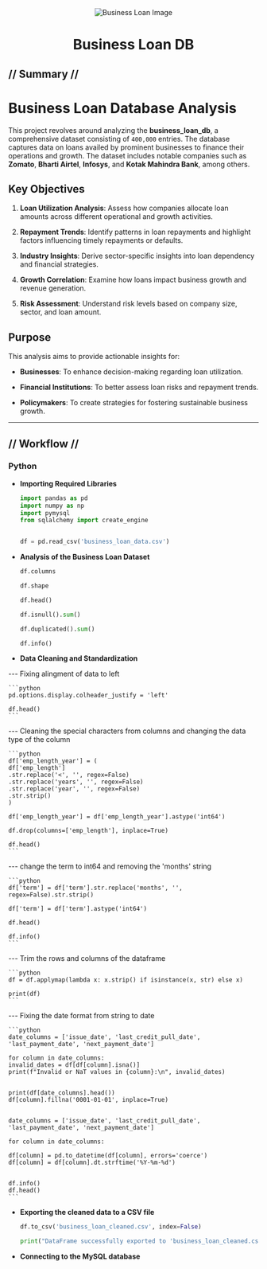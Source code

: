 <div align="center">
<img src="images/banner.png" alt="Business Loan Image">
<h1> Business Loan DB </h1>
</div>

## // Summary //

# Business Loan Database Analysis

This project revolves around analyzing the **business_loan_db**, a comprehensive dataset consisting of `400,000` entries. The database captures data on loans availed by prominent businesses to finance their operations and growth. The dataset includes notable companies such as **Zomato**, **Bharti Airtel**, **Infosys**, and **Kotak Mahindra Bank**, among others. 


## Key Objectives

1. **Loan Utilization Analysis**: Assess how companies allocate loan amounts across different operational and growth activities.

2. **Repayment Trends**: Identify patterns in loan repayments and highlight factors influencing timely repayments or defaults.

3. **Industry Insights**: Derive sector-specific insights into loan dependency and financial strategies.

4. **Growth Correlation**: Examine how loans impact business growth and revenue generation.

5. **Risk Assessment**: Understand risk levels based on company size, sector, and loan amount.


## Purpose

This analysis aims to provide actionable insights for:

- **Businesses**: To enhance decision-making regarding loan utilization.

- **Financial Institutions**: To better assess loan risks and repayment trends.

- **Policymakers**: To create strategies for fostering sustainable business growth.

---

## // Workflow //

### Python

- **Importing Required Libraries**

    ```python
    import pandas as pd 
    import numpy as np
    import pymysql
    from sqlalchemy import create_engine


    df = pd.read_csv('business_loan_data.csv')
    ```
- **Analysis of the Business Loan Dataset**

    ```python
    df.columns

    df.shape

    df.head()

    df.isnull().sum()

    df.duplicated().sum()

    df.info()
    ```

- **Data Cleaning and Standardization**

--- Fixing alingment of data to left

    ```python
    pd.options.display.colheader_justify = 'left'

    df.head()
    ```

--- Cleaning the special characters from columns and changing the data type of the column

    ```python
    df['emp_length_year'] = (
    df['emp_length']
    .str.replace('<', '', regex=False)
    .str.replace('years', '', regex=False)
    .str.replace('year', '', regex=False)
    .str.strip()
    )

    df['emp_length_year'] = df['emp_length_year'].astype('int64')

    df.drop(columns=['emp_length'], inplace=True)

    df.head()
    ```

--- change the term to int64 and removing the 'months' string

    ```python
    df['term'] = df['term'].str.replace('months', '', regex=False).str.strip()

    df['term'] = df['term'].astype('int64')

    df.head()

    df.info()
    ```

--- Trim the rows and columns of the dataframe

    ```python
    df = df.applymap(lambda x: x.strip() if isinstance(x, str) else x)

    print(df)
    ```

--- Fixing the date format from string to date

    ```python
    date_columns = ['issue_date', 'last_credit_pull_date', 'last_payment_date', 'next_payment_date']

    for column in date_columns:
    invalid_dates = df[df[column].isna()]
    print(f"Invalid or NaT values in {column}:\n", invalid_dates)


    print(df[date_columns].head())
    df[column].fillna('0001-01-01', inplace=True)


    date_columns = ['issue_date', 'last_credit_pull_date', 'last_payment_date', 'next_payment_date']

    for column in date_columns:

    df[column] = pd.to_datetime(df[column], errors='coerce')
    df[column] = df[column].dt.strftime('%Y-%m-%d')


    df.info()
    df.head()
    ```
- **Exporting the cleaned data to a CSV file**

    ```python
    df.to_csv('business_loan_cleaned.csv', index=False)

    print("DataFrame successfully exported to 'business_loan_cleaned.csv'")
    ```

- **Connecting to the MySQL database**
    
    ```python
    ```